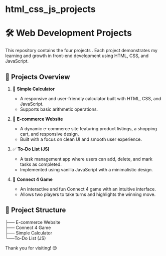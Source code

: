 # html_css_js_projects
# 🛠️ Web Development Projects

This repository contains the four projects . Each project demonstrates my learning and growth in front-end development using HTML, CSS, and JavaScript.  

## 🚀 Projects Overview  

1. 📱 **Simple Calculator**  
   - A responsive and user-friendly calculator built with HTML, CSS, and JavaScript.  
   - Supports basic arithmetic operations.  

2. 🛒 **E-commerce Website**  
   - A dynamic e-commerce site featuring product listings, a shopping cart, and responsive design.  
   - Built with a focus on clean UI and smooth user experience.  

3. ✅ **To-Do List (JS)**  
   - A task management app where users can add, delete, and mark tasks as completed.  
   - Implemented using vanilla JavaScript with a minimalistic design.  

4. 🎲 **Connect 4 Game**  
   - An interactive and fun Connect 4 game with an intuitive interface.  
   - Allows two players to take turns and highlights the winning move.  

## 📂 Project Structure  

├── E-commerce Website    
├── Connect 4 Game  
├── Simple Calculator  
└──To-Do List (JS)   


Thank you for visiting! 😊


